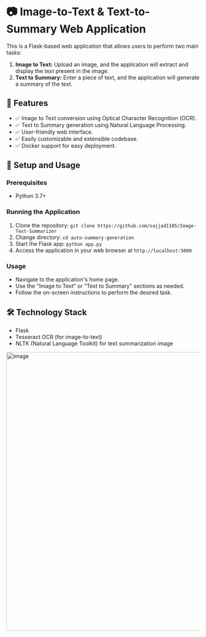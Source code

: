 # 📷 Image-to-Text & Text-to-Summary Web Application

This is a Flask-based web application that allows users to perform two main tasks:

1. **Image to Text:** Upload an image, and the application will extract and display the text present in the image.
2. **Text to Summary:** Enter a piece of text, and the application will generate a summary of the text.

## 🚀 Features

- ✅ Image to Text conversion using Optical Character Recognition (OCR).
- ✅ Text to Summary generation using Natural Language Processing.
- ✅ User-friendly web interface.
- ✅ Easily customizable and extensible codebase.
- ✅ Docker support for easy deployment.

## 📝 Setup and Usage

### Prerequisites

- Python 3.7+

### Running the Application

1. Clone the repository: `git clone https://github.com/sajjad1105/Image-Text-Summarizer`
2. Change directory: `cd auto-summary-generation`
3. Start the Flask app: `python app.py`
4. Access the application in your web browser at `http://localhost:5000`

### Usage

- Navigate to the application's home page.
- Use the "Image to Text" or "Text to Summary" sections as needed.
- Follow the on-screen instructions to perform the desired task.

## 🛠️ Technology Stack

- Flask
- Tesseract OCR (for image-to-text)
- NLTK (Natural Language Toolkit) for text summarization
  image

<img width="1366" height="728" alt="image" src="https://github.com/user-attachments/assets/4ee579ed-aafc-4de9-b0c1-0e026eadf14c" />
